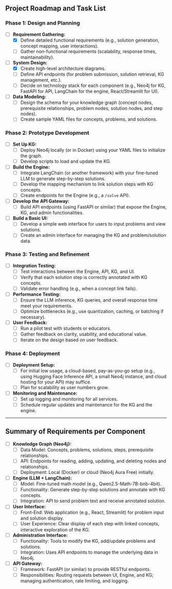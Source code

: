 ## Project Roadmap and Task List

### **Phase 1: Design and Planning**

- [ ] **Requirement Gathering:**
    - [x] Define detailed functional requirements (e.g., solution generation, concept mapping, user interactions).
    - [ ] Gather non-functional requirements (scalability, response times, maintainability).

- [ ] **System Design:**
    - [x] Create high-level architecture diagrams.
    - [ ] Define API endpoints (for problem submission, solution retrieval, KG management, etc.).
    - [ ] Decide on technology stack for each component (e.g., Neo4j for KG, FastAPI for API, LangChain for the engine, React/Streamlit for UI).

- [ ] **Data Modeling:**
    - [ ] Design the schema for your knowledge graph (concept nodes, prerequisite relationships, problem nodes, solution nodes, and step nodes).
    - [ ] Create sample YAML files for concepts, problems, and solutions.

### **Phase 2: Prototype Development**

- [ ] **Set Up KG:**
    - [ ] Deploy Neo4j locally (or in Docker) using your YAML files to initialize the graph.
    - [ ] Develop scripts to load and update the KG.

- [ ] **Build the Engine:**
    - [ ] Integrate LangChain (or another framework) with your fine-tuned LLM to generate step-by-step solutions.
    - [ ] Develop the mapping mechanism to link solution steps with KG concepts.
    - [ ] Create endpoints for the Engine (e.g., a `/solve` API).

- [ ] **Develop the API Gateway:**
    - [ ] Build API endpoints (using FastAPI or similar) that expose the Engine, KG, and admin functionalities.

- [ ] **Build a Basic UI:**
    - [ ] Develop a simple web interface for users to input problems and view solutions.
    - [ ] Create an admin interface for managing the KG and problem/solution data.

### **Phase 3: Testing and Refinement**

- [ ] **Integration Testing:**
    - [ ] Test interactions between the Engine, API, KG, and UI.
    - [ ] Verify that each solution step is correctly annotated with KG concepts.
    - [ ] Validate error handling (e.g., when a concept link fails).

- [ ] **Performance Testing:**
    - [ ] Ensure the LLM inference, KG queries, and overall response time meet your requirements.
    - [ ] Optimize bottlenecks (e.g., use quantization, caching, or batching if necessary).

- [ ] **User Feedback:**
    - [ ] Run a pilot test with students or educators.
    - [ ] Gather feedback on clarity, usability, and educational value.
    - [ ] Iterate on the design based on user feedback.

### **Phase 4: Deployment**

- [ ] **Deployment Setup:**
    - [ ] For initial low usage, a cloud-based, pay-as-you-go setup (e.g., using Hugging Face Inference API, a small Neo4j instance, and cloud hosting for your API) may suffice.
    - [ ] Plan for scalability as user numbers grow.

- [ ] **Monitoring and Maintenance:**
    - [ ] Set up logging and monitoring for all services.
    - [ ] Schedule regular updates and maintenance for the KG and the engine.

---

## **Summary of Requirements per Component**

- [ ] **Knowledge Graph (Neo4j):**
    - [ ] Data Model: Concepts, problems, solutions, steps, prerequisite relationships.
    - [ ] API: Endpoints for reading, adding, updating, and deleting nodes and relationships.
    - [ ] Deployment: Local (Docker) or cloud (Neo4j Aura Free) initially.

- [ ] **Engine (LLM + LangChain):**
    - [ ] Model: Fine-tuned math model (e.g., Qwen2.5-Math-7B-bnb-4bit).
    - [ ] Functionality: Generate step-by-step solutions and annotate with KG concepts.
    - [ ] Integration: API to send problem text and receive annotated solution.

- [ ] **User Interface:**
    - [ ] Front-End: Web application (e.g., React, Streamlit) for problem input and solution display.
    - [ ] User Experience: Clear display of each step with linked concepts, interactive exploration of the KG.

- [ ] **Administration Interface:**
    - [ ] Functionality: Tools to modify the KG, add/update problems and solutions.
    - [ ] Integration: Uses API endpoints to manage the underlying data in Neo4j.

- [ ] **API Gateway:**
    - [ ] Framework: FastAPI (or similar) to provide RESTful endpoints.
    - [ ] Responsibilities: Routing requests between UI, Engine, and KG; managing authentication, rate limiting, and logging.
